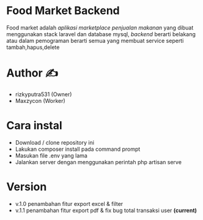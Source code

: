 # Food Market Backend

Food market adalah _aplikasi marketplace penjualan makanan_ yang dibuat menggunakan stack laravel dan database mysql, _backend_ berarti belakang atau dalam pemograman berarti semua yang membuat service seperti tambah,hapus,delete

# Author ✍️

-   rizkyputra531 (Owner)
-   Maxzycon (Worker)

# Cara instal

-   Download / clone repository ini
-   Lakukan composer install pada command prompt
-   Masukan file .env yang lama
-   Jalankan server dengan menggunakan perintah php artisan serve

# Version

-   v.1.0 penambahan fitur export excel & filter
-   v.1.1 penambahan fitur export pdf & fix bug total transaksi user **(current)**
